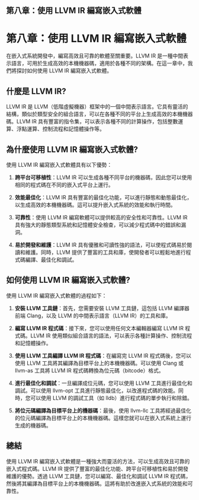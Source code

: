 ## 第八章：使用 LLVM IR 編寫嵌入式軟體

# 第八章：使用 LLVM IR 編寫嵌入式軟體

在嵌入式系統開發中，編寫高效且可靠的軟體至關重要。LLVM IR 是一種中間表示語言，可用於生成高效的本機機器碼，適用於各種不同的架構。在這一章中，我們將探討如何使用 LLVM IR 編寫嵌入式軟體。

## 什麼是 LLVM IR?

LLVM IR 是 LLVM（低階虛擬機器）框架中的一個中間表示語言。它具有靈活的結構，類似於類型安全的組合語言，可以在各種不同的平台上生成高效的本機機器碼。LLVM IR 具有豐富的指令集，可以表示各種不同的計算操作，包括整數運算、浮點運算、控制流程和記憶體操作等。

## 為什麼使用 LLVM IR 編寫嵌入式軟體?

使用 LLVM IR 編寫嵌入式軟體具有以下優勢：

1. **跨平台可移植性**：LLVM IR 可以生成各種不同平台的機器碼，因此您可以使用相同的程式碼在不同的嵌入式平台上運行。

2. **效能最佳化**：LLVM IR 具有豐富的最佳化功能，可以進行靜態和動態最佳化，以生成高效的本機機器碼。這可以提升嵌入式系統的效能和執行時間。

3. **可靠性**：使用 LLVM IR 編寫軟體可以提供較高的安全性和可靠性。LLVM IR 具有強大的靜態類型系統和記憶體安全檢查，可以減少程式碼中的錯誤和漏洞。

4. **易於開發和維護**：LLVM IR 具有優雅和可讀性強的語法，可以使程式碼易於閱讀和維護。同時，LLVM 提供了豐富的工具和庫，使開發者可以輕鬆地進行程式碼編譯、最佳化和調試。

## 如何使用 LLVM IR 編寫嵌入式軟體?

使用 LLVM IR 編寫嵌入式軟體的過程如下：

1. **安裝 LLVM 工具鏈**：首先，您需要安裝 LLVM 工具鏈，這包括 LLVM 編譯器前端 Clang，以及 LLVM 的中間表示語言（LLVM IR）的工具和庫。

2. **編寫 LLVM IR 程式碼**：接下來，您可以使用任何文本編輯器編寫 LLVM IR 程式碼。LLVM IR 使用類似組合語言的語法，可以表示各種計算操作、控制流程和記憶體操作。

3. **使用 LLVM 工具編譯 LLVM IR 程式碼**：在編寫完 LLVM IR 程式碼後，您可以使用 LLVM 工具將其編譯為目標平台上的本機機器碼。可以使用 Clang 或 llvm-as 工具將 LLVM IR 程式碼轉換為位元碼（bitcode）格式。

4. **進行最佳化和調試**：一旦編譯成位元碼，您可以使用 LLVM 工具進行最佳化和調試。可以使用 llvm-opt 工具進行靜態最佳化，以改進程式碼的效能。同時，您可以使用 LLVM 的調試工具（如 lldb）進行程式碼的單步執行和除錯。

5. **將位元碼編譯為目標平台上的機器碼**：最後，使用 llvm-llc 工具將經過最佳化的位元碼編譯為目標平台上的本機機器碼。這樣您就可以在嵌入式系統上運行生成的機器碼。

## 總結

使用 LLVM IR 編寫嵌入式軟體是一種強大而靈活的方法，可以生成高效且可靠的嵌入式程式碼。LLVM IR 提供了豐富的最佳化功能、跨平台可移植性和易於開發維護的優勢。透過 LLVM 工具鏈，您可以編寫、最佳化和調試 LLVM IR 程式碼，然後將其編譯為目標平台上的本機機器碼。這將有助於改進嵌入式系統的效能和可靠性。